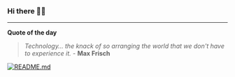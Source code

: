 ### Hi there 👋🏻


---

**Quote of the day**

> *Technology… the knack of so arranging the world that we don't have to experience it.* - **Max Frisch** 

[![README.md](https://github.com/marcolovazzano/marcolovazzano/actions/workflows/readme.yml/badge.svg?branch=main)](https://github.com/marcolovazzano/marcolovazzano/actions/workflows/readme.yml)
